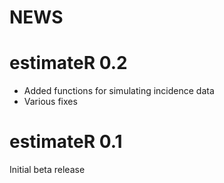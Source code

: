 NEWS
================

# estimateR 0.2
* Added functions for simulating incidence data
* Various fixes

# estimateR 0.1
Initial beta release
